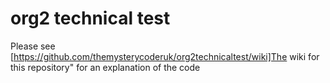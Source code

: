 # org2 technical test
Please see [https://github.com/themysterycoderuk/org2technicaltest/wiki]The wiki for this repository" for an explanation of the code
